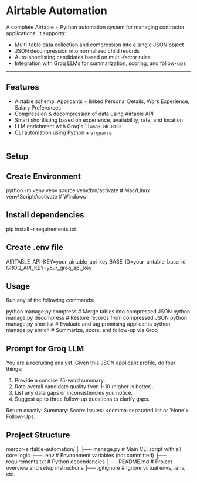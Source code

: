 # Airtable Automation

A complete Airtable + Python automation system for managing contractor applications. It supports:

- Multi-table data collection and compression into a single JSON object
- JSON decompression into normalized child records
- Auto-shortlisting candidates based on multi-factor rules
- Integration with Groq LLMs for summarization, scoring, and follow-ups

---

## Features

- Airtable schema: Applicants + linked Personal Details, Work Experience, Salary Preferences
- Compression & decompression of data using Airtable API
- Smart shortlisting based on experience, availability, rate, and location
- LLM enrichment with Groq's `llama3-8b-8192`
- CLI automation using Python + `argparse`

---

## Setup

## Create Environment
python -m venv venv
source venv/bin/activate  # Mac/Linux
venv\Scripts\activate     # Windows

## Install dependencies
pip install -r requirements.txt

## Create .env file
AIRTABLE_API_KEY=your_airtable_api_key
BASE_ID=your_airtable_base_id
GROQ_API_KEY=your_groq_api_key

## Usage
Run any of the following commands:

python manage.py compress     # Merge tables into compressed JSON
python manage.py decompress   # Restore records from compressed JSON
python manage.py shortlist    # Evaluate and tag promising applicants
python manage.py enrich       # Summarize, score, and follow-up via Groq

## Prompt for Groq LLM
You are a recruiting analyst. Given this JSON applicant profile, do four things:
1. Provide a concise 75-word summary.
2. Rate overall candidate quality from 1-10 (higher is better).
3. List any data gaps or inconsistencies you notice.
4. Suggest up to three follow-up questions to clarify gaps.

Return exactly:
Summary: <text>
Score: <integer>
Issues: <comma-separated list or 'None'>
Follow-Ups: <bullet list>

## Project Structure
mercor-airtable-automation/
│
├── manage.py                  # Main CLI script with all core logic
├── .env                       # Environment variables (not committed)
├── requirements.txt           # Python dependencies
├── README.md                  # Project overview and setup instructions
├── .gitignore                 # Ignore virtual envs, .env, etc.

